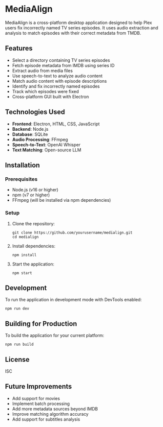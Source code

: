 # MediaAlign

MediaAlign is a cross-platform desktop application designed to help Plex users fix incorrectly named TV series episodes. It uses audio extraction and analysis to match episodes with their correct metadata from TMDB.

## Features

- Select a directory containing TV series episodes
- Fetch episode metadata from IMDB using series ID
- Extract audio from media files
- Use speech-to-text to analyze audio content
- Match audio content with episode descriptions
- Identify and fix incorrectly named episodes
- Track which episodes were fixed
- Cross-platform GUI built with Electron

## Technologies Used

- **Frontend**: Electron, HTML, CSS, JavaScript
- **Backend**: Node.js
- **Database**: SQLite
- **Audio Processing**: FFmpeg
- **Speech-to-Text**: OpenAI Whisper
- **Text Matching**: Open-source LLM

## Installation

### Prerequisites

- Node.js (v16 or higher)
- npm (v7 or higher)
- FFmpeg (will be installed via npm dependencies)

### Setup

1. Clone the repository:
   ```
   git clone https://github.com/yourusername/medialign.git
   cd medialign
   ```

2. Install dependencies:
   ```
   npm install
   ```

3. Start the application:
   ```
   npm start
   ```

## Development

To run the application in development mode with DevTools enabled:

```
npm run dev
```

## Building for Production

To build the application for your current platform:

```
npm run build
```

## License

ISC

## Future Improvements

- Add support for movies
- Implement batch processing
- Add more metadata sources beyond IMDB
- Improve matching algorithm accuracy
- Add support for subtitles analysis 